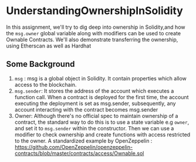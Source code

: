 # UnderstandingOwnershipInSolidity
In this assignment, we'll try to dig deep into ownership in Solidity,and how the `msg.owner` global variable along with modifiers can be used to create Ownable Contracts. We'll also demonstrate transferring the ownership, using Etherscan as well as Hardhat
## Some Background
1. `msg` : msg is a global object in Solidity. It contain properties which allow access to the blockchain.
2. `msg.sender`: It stores the address of the account which executes a function call. When a contract is deployed for the first time, the account executing the deployment is set as msg.sender, subsequently, any account interacting with the contract becomes msg.sender
3. Owner: Although there's no official spec to maintain ownership of a contract, the standard way to do this is to use a state variable e.g `owner`, and set it to `msg.sender` within the constructor. Then we can use a modifier to check ownership and create functions with access restricted to the owner. A standardized example by OpenZeppelin : https://github.com/OpenZeppelin/openzeppelin-contracts/blob/master/contracts/access/Ownable.sol
